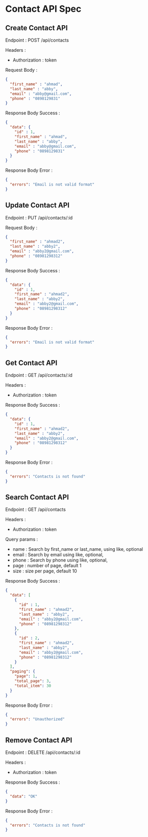 # Contact  API Spec

## Create Contact API

Endpoint : POST /api/contacts

Headers :
- Authorization : token

Request Body :

```json
{
  "first_name" : "ahmad",
  "last_name" : "abby",
  "email" : "abby@gmail.com",
  "phone" : "0898129831"
}
```

Response Body Success : 

```json
{
  "data": {
    "id" : 1,
    "first_name" : "ahmad",
    "last_name" : "abby",
    "email" : "abby@gmail.com",
    "phone" : "0898129831"
  }
}
```

Response Body Error :

```json
{
  "errors": "Email is not valid format"
}
```

## Update Contact API

Endpoint : PUT /api/contacts/:id

Request Body :

```json
{
  "first_name" : "ahmad2",
  "last_name" : "abby2",
  "email" : "abby2@gmail.com",
  "phone" : "08981298312"
}
```

Response Body Success :

```json
{
  "data": {
    "id" : 1,
    "first_name" : "ahmad2",
    "last_name" : "abby2",
    "email" : "abby2@gmail.com",
    "phone" : "08981298312"
  }
}
```

Response Body Error :

```json
{
  "errors": "Email is not valid format"
}
```

## Get Contact API

Endpoint : GET /api/contacts/:id

Headers :
- Authorization : token

Response Body Success :

```json
{
  "data": {
    "id" : 1,
    "first_name" : "ahmad2",
    "last_name" : "abby2",
    "email" : "abby2@gmail.com",
    "phone" : "08981298312"
  }
}
```

Response Body Error :

```json
{
  "errors": "Contacts is not found"
}
```

## Search Contact API

Endpoint : GET /api/contacts

Headers :
- Authorization : token

Query params :
- name : Search by first_name or last_name, using like, optional
- email : Search by email using like, optional,
- phone : Search by phone using like, optional,
- page : number of page, default 1
- size : size per page, default 10

Response Body Success :

```json
{
  "data": [
    {
      "id" : 1,
      "first_name" : "ahmad2",
      "last_name" : "abby2",
      "email" : "abby2@gmail.com",
      "phone" : "08981298312"
    },
    {
      "id" : 2,
      "first_name" : "ahmad2",
      "last_name" : "abby2",
      "email" : "abby2@gmail.com",
      "phone" : "08981298312"
    }
  ],
  "paging": {
    "page": 1,
    "total_page": 3,
    "total_item": 30
  }
}
```

Response Body Error :

```json
{
  "errors": "Unauthorized"
}
```

## Remove Contact API

Endpoint : DELETE /api/contacts/:id

Headers :
- Authorization : token

Response Body Success :

```json
{
  "data": "OK"
}
```

Response Body Error :

```json
{
  "errors": "Contacts is not found"
}
```
